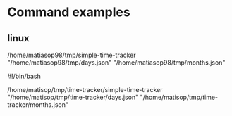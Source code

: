# Command examples

## linux

/home/matiasop98/tmp/simple-time-tracker "/home/matiasop98/tmp/days.json" "/home/matiasop98/tmp/months.json"

#!/bin/bash

/home/matisop/tmp/time-tracker/simple-time-tracker "/home/matisop/tmp/time-tracker/days.json" "/home/matisop/tmp/time-tracker/months.json"
